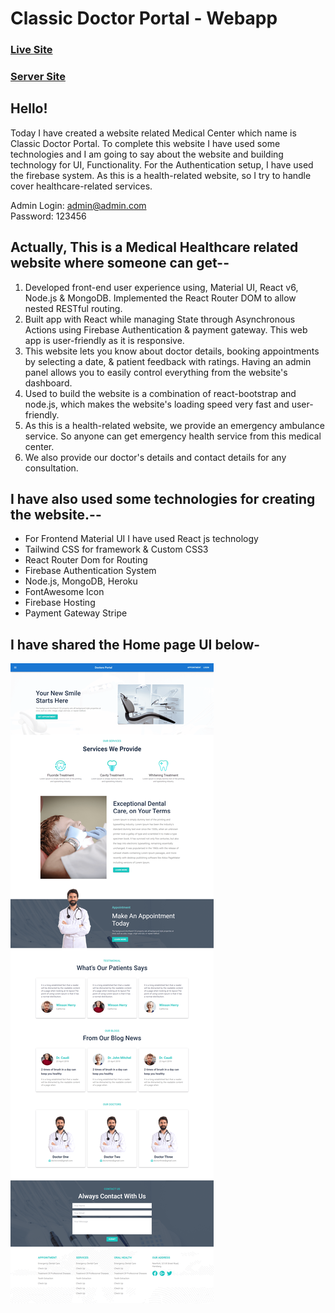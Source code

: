 # Classic Doctor Portal - Webapp
### [Live Site](https://classic-doctor-portal.web.app/)
### [Server Site](https://nameless-hollows-88754.herokuapp.com/)

## Hello!
Today I have created a website related Medical Center which name is Classic Doctor Portal. To complete this website I have used some technologies and I am going to say about the website and building technology for UI, Functionality. For the Authentication setup, I have used the firebase system. As this is a health-related website, so I try to handle cover healthcare-related services.

Admin Login: admin@admin.com </br>
Password: 123456

## Actually, This is a Medical Healthcare related website where someone can get--
1. Developed front-end user experience using, Material UI, React v6, Node.js & MongoDB. Implemented the React Router DOM to allow nested RESTful routing.
2. Built app with React while managing State through Asynchronous Actions using Firebase Authentication & payment gateway. This web app is user-friendly as it is responsive.
2. This website lets you know about doctor details, booking appointments by selecting a date, & patient feedback with ratings. Having an admin panel allows you to easily control everything from the website's dashboard.
4. Used to build the website is a combination of react-bootstrap and node.js, which makes the website's loading speed very fast and user-friendly.
5. As this is a health-related website, we provide an emergency ambulance service. So anyone can get emergency health service from this medical center.
6. We also provide our doctor's details and contact details for any consultation.

## I have also used some technologies for creating the website.--
- For Frontend Material UI I have used React js technology
- Tailwind CSS for framework & Custom CSS3
- React Router Dom for Routing
- Firebase Authentication System
- Node.js, MongoDB, Heroku
- FontAwesome Icon
- Firebase Hosting
- Payment Gateway Stripe

## I have shared the Home page UI below-

![Alt text](relative/path/../../homepage.png?raw=true "Title")